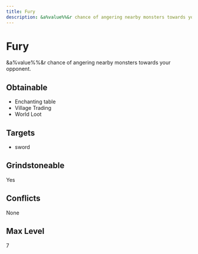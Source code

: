 ```yaml
---
title: Fury
description: &a%value%%&r chance of angering nearby monsters towards your opponent.
---
```

# Fury
&a%value%%&r chance of angering nearby monsters towards your opponent.
## Obtainable
- Enchanting table
- Village Trading
- World Loot
## Targets
- sword
## Grindstoneable
Yes
## Conflicts
None
## Max Level
7
